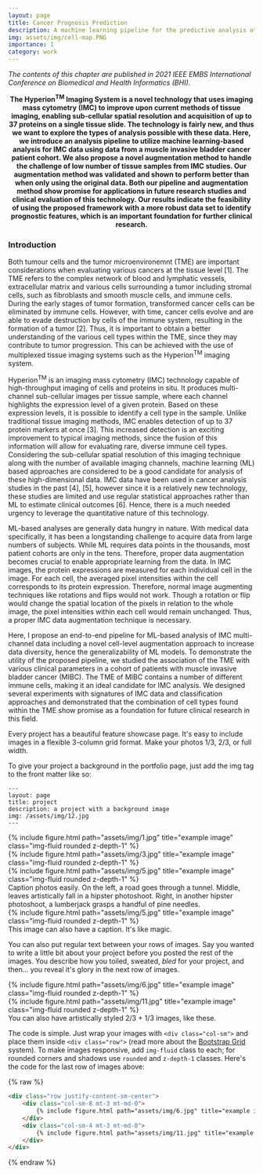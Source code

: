 ```yaml
---
layout: page
title: Cancer Prognosis Prediction
description: A machine learning pipeline for the predictive analysis of IMC data, including a novel augmentation approach.
img: assets/img/cell-map.PNG
importance: 1
category: work
---
```


<i>The contents of this chapter are published in 2021 IEEE EMBS International Conference on Biomedical and Health Informatics (BHI).</i>

<p style="text-align: center;"><b>The Hyperion<sup>TM</sup> Imaging System is a novel technology that uses imaging mass cytometry (IMC) to improve upon current methods of tissue imaging, enabling sub-cellular spatial resolution and acquisition of up to 37 proteins on a single tissue slide. The technology is fairly new, and thus we want to explore the types of analysis possible with these data. Here, we introduce an analysis pipeline to utilize machine learning-based analysis for IMC data using data from a muscle invasive bladder cancer patient cohort. We also propose a novel augmentation method to handle the challenge of low number of tissue samples from IMC studies. Our augmentation method was validated and shown to perform better than when only using the original data. Both our pipeline and augmentation method show promise for applications in future research studies and clinical evaluation of this technology. Our results indicate the feasibility of using the proposed framework with a more robust data set to identify prognostic features, which is an important foundation for further clinical research.</b></p>

<h3>Introduction</h3>

Both tumour cells and the tumor microenvironemnt (TME) are important considerations when evaluating various cancers at the tissue level [1]. The TME refers to the complex network of blood and lymphatic vessels, extracellular matrix and various cells surrounding a tumor including stromal cells, such as fibroblasts and smooth muscle cells, and immune cells. During the early stages of tumor formation, transformed cancer cells can be eliminated by immune cells. However, with time, cancer cells evolve and are able to evade destruction by cells of the immune system, resulting in the formation of a tumor [2]. Thus, it is important to obtain a better understanding of the various cell types within the TME, since they may contribute to tumor progression. This can be achieved with the use of multiplexed tissue imaging systems such as the Hyperion<sup>TM</sup> imaging system.

Hyperion<sup>TM</sup> is an imaging mass cytometry (IMC) technology capable of high-throughput imaging of cells and proteins in situ. It produces multi-channel sub-cellular images per tissue sample, where each channel highlights the expression level of a given protein. Based on these expression levels, it is possible to identify a cell type in the sample. Unlike traditional tissue imaging methods, IMC enables detection of up to 37 protein markers at once [3]. This increased detection is an exciting improvement to typical imaging methods, since the fusion of this information will allow for evaluating rare, diverse immune cell types. Considering the sub-cellular spatial resolution of this imaging technique along with the number of available imaging channels, machine learning (ML) based approaches are considered to be a good candidate for analysis of these high-dimensional data. IMC data have been used in cancer analysis studies in the past [4], [5], however since it is a relatively new technology, these studies are limited and use regular statistical approaches rather than ML to estimate clinical outcomes [6]. Hence, there is a much needed urgency to leverage the quantitative nature of this technology.

ML-based analyses are generally data hungry in nature. With medical data specifically, it has been a longstanding challenge to acquire data from large numbers of subjects. While ML requires data points in the thousands, most patient cohorts are only in the tens. Therefore, proper data augmentation becomes crucial to enable appropriate learning from the data. In IMC images, the protein expressions are measured for each individual cell in the image. For each cell, the averaged pixel intensities within the cell corresponds to its protein expression. Therefore, normal image augmenting techniques like rotations and flips would not work. Though a rotation or flip would change the spatial location of the pixels in relation to the whole image, the pixel intensities within each cell would remain unchanged. Thus, a proper IMC data augmentation technique is necessary.

Here, I propose an end-to-end pipeline for ML-based analysis of IMC multi-channel data including a novel cell-level augmentation approach to increase data diversity, hence the generalizability of ML models. To demonstrate the utility of the proposed pipeline, we studied the association
of the TME with various clinical parameters in a cohort of patients with muscle invasive bladder cancer (MIBC). The TME of MIBC contains a number of different immune cells, making it an ideal candidate for IMC analysis. We designed several experiments with signatures of IMC data and classification approaches and demonstrated that the combination of cell types found within the TME show promise as a foundation for future clinical research in this field.

Every project has a beautiful feature showcase page.
It's easy to include images in a flexible 3-column grid format.
Make your photos 1/3, 2/3, or full width.

To give your project a background in the portfolio page, just add the img tag to the front matter like so:

    ---
    layout: page
    title: project
    description: a project with a background image
    img: /assets/img/12.jpg
    ---

<div class="row">
    <div class="col-sm mt-3 mt-md-0">
        {% include figure.html path="assets/img/1.jpg" title="example image" class="img-fluid rounded z-depth-1" %}
    </div>
    <div class="col-sm mt-3 mt-md-0">
        {% include figure.html path="assets/img/3.jpg" title="example image" class="img-fluid rounded z-depth-1" %}
    </div>
    <div class="col-sm mt-3 mt-md-0">
        {% include figure.html path="assets/img/5.jpg" title="example image" class="img-fluid rounded z-depth-1" %}
    </div>
</div>
<div class="caption">
    Caption photos easily. On the left, a road goes through a tunnel. Middle, leaves artistically fall in a hipster photoshoot. Right, in another hipster photoshoot, a lumberjack grasps a handful of pine needles.
</div>
<div class="row">
    <div class="col-sm mt-3 mt-md-0">
        {% include figure.html path="assets/img/5.jpg" title="example image" class="img-fluid rounded z-depth-1" %}
    </div>
</div>
<div class="caption">
    This image can also have a caption. It's like magic.
</div>

You can also put regular text between your rows of images.
Say you wanted to write a little bit about your project before you posted the rest of the images.
You describe how you toiled, sweated, *bled* for your project, and then... you reveal it's glory in the next row of images.


<div class="row justify-content-sm-center">
    <div class="col-sm-8 mt-3 mt-md-0">
        {% include figure.html path="assets/img/6.jpg" title="example image" class="img-fluid rounded z-depth-1" %}
    </div>
    <div class="col-sm-4 mt-3 mt-md-0">
        {% include figure.html path="assets/img/11.jpg" title="example image" class="img-fluid rounded z-depth-1" %}
    </div>
</div>
<div class="caption">
    You can also have artistically styled 2/3 + 1/3 images, like these.
</div>


The code is simple.
Just wrap your images with `<div class="col-sm">` and place them inside `<div class="row">` (read more about the <a href="https://getbootstrap.com/docs/4.4/layout/grid/">Bootstrap Grid</a> system).
To make images responsive, add `img-fluid` class to each; for rounded corners and shadows use `rounded` and `z-depth-1` classes.
Here's the code for the last row of images above:

{% raw %}
```html
<div class="row justify-content-sm-center">
    <div class="col-sm-8 mt-3 mt-md-0">
        {% include figure.html path="assets/img/6.jpg" title="example image" class="img-fluid rounded z-depth-1" %}
    </div>
    <div class="col-sm-4 mt-3 mt-md-0">
        {% include figure.html path="assets/img/11.jpg" title="example image" class="img-fluid rounded z-depth-1" %}
    </div>
</div>
```
{% endraw %}
